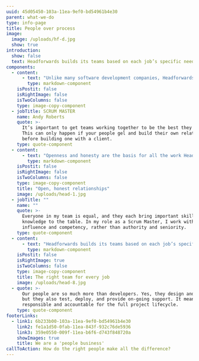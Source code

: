 ```yaml
---
uuid: 45d05450-103a-11ea-9ef0-bd54961b4e30
parent: what-we-do
type: info-page
title: People over process
image:
  image: /uploads/hf-d.jpg
  show: true
introduction:
  show: false
  text: Headforwards builds its teams based on each job’s specific needs
components:
  - content:
      - text: "Unlike many software development companies, Headforwards is people-centric rather than process-orientated, placing a strong focus on finding the right people and helping them develop their skills. \r\n\nFor a team to do great work, it needs great coaching and strong, supportive relationships. These relationships are at the heart of everything Headforwards does, and play a big part in the great service the company offers to its clients."
        type: markdown-component
    isPostit: false
    isRightImage: false
    isTwoColumns: false
    type: image-copy-component
  - jobTitle: SCRUM MASTER
    name: Andy Roberts
    quote: >-
      It’s important to get teams working together to be the best they can be.
      This can only happen if your people gel and build their own relationships
      before building one with a client.
    type: quote-component
  - content:
      - text: "Openness and honesty are the basis for all the work Headforwards does. Right from the off, both Headforwards teams and clients are included on instant messaging channels and deployment systems.\r\n\nThis creates complete transparency – so clients not only see what work is being done, they can react to it immediately with their thoughts and feedback."
        type: markdown-component
    isPostit: false
    isRightImage: false
    isTwoColumns: false
    type: image-copy-component
    title: "Open, honest relationships"
    image: /uploads/head-1.jpg
  - jobTitle: ""
    name: ""
    quote: >-
      Everyone in my team is equal, and they each bring important skills and
      knowledge to the table. In my role as a Scrum Master, I work with
      influence and competency, rather than authority and seniority.
    type: quote-component
  - content:
      - text: "Headforwards builds its teams based on each job’s specific needs. That’s why an initial workshop with the client at the start of the relationship is key. \r\n\nIt’s an opportunity for clients to establish their exact requirements, so the team at Headforwards can estimate the project’s scope, and even make a start the very same day."
        type: markdown-component
    isPostit: false
    isRightImage: true
    isTwoColumns: false
    type: image-copy-component
    title: The right team for every job
    image: /uploads/head-8.jpg
  - quote: >-
      Our people are so much more than developers. Yes, they design and build,
      but they also test, deploy, and provide on-going support. It means they’re
      responsible and accountable for the full project lifecycle.
    type: quote-component
footerLinks:
  - link1: 6b233b00-103a-11ea-9ef0-bd54961b4e30
    link2: fe1a1d50-0fab-11ea-843f-932c76de5936
    link3: 359e0550-009f-11ea-b6f6-d743f848720a
    showImages: true
    title: We are a 'people business'
callToAction: How do the right people make all the difference?
---
```


